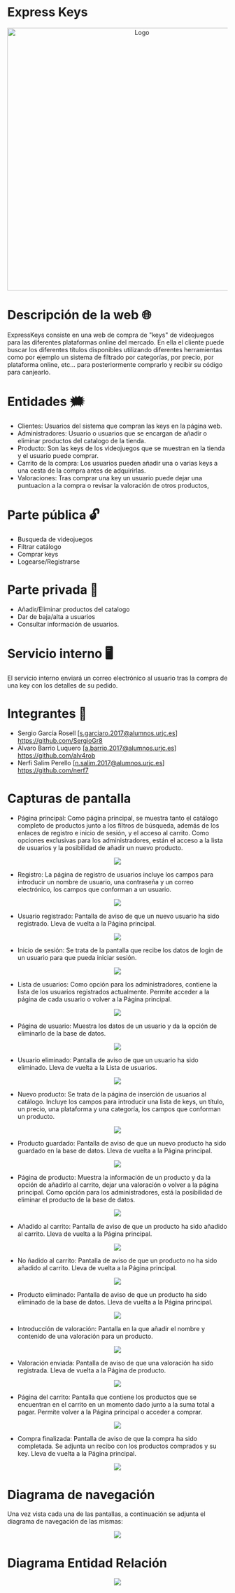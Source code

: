 # Express Keys
<p align="center">
<img src="imagenes/logo.png" alt="Logo" width="600" height="600">

# Descripción de la web 🌐
ExpressKeys consiste en una web de compra de "keys" de videojuegos para las diferentes plataformas online del mercado. En ella el cliente puede buscar los diferentes títulos disponibles utilizando diferentes herramientas como por ejemplo un sistema de filtrado por categorías, por precio, por plataforma online, etc... para posteriormente comprarlo y recibir su código para canjearlo.


# Entidades 🗯
 * Clientes: Usuarios del sistema que compran las keys en la página web.
 * Administradores: Usuario o usuarios que se encargan de añadir o eliminar productos del catalogo de la tienda.
 * Producto: Son las keys de los videojuegos que se muestran en la tienda y el usuario puede comprar.
 * Carrito de la compra: Los usuarios pueden añadir una o varias keys a una cesta de la compra antes de adquirirlas.
 * Valoraciones: Tras comprar una key un usuario puede dejar una puntuacion a la compra o revisar la valoración de otros productos,

# Parte pública 🔓
* Busqueda de videojuegos
* Filtrar catálogo
* Comprar keys
* Logearse/Registrarse 

# Parte privada 🔐
* Añadir/Eliminar productos del catalogo
* Dar de baja/alta a usuarios
* Consultar información de usuarios.

# Servicio interno 🖥
El servicio interno enviará un correo electrónico al usuario tras la compra de una key con los detalles de su pedido.

# Integrantes 👥 

* Sergio García Rosell [s.garciaro.2017@alumnos.urjc.es] https://github.com/SergioGr8
* Álvaro Barrio Luquero [a.barrio.2017@alumnos.urjc.es] https://github.com/alv4rob
* Nerfi Salim Perello [n.salim.2017@alumnos.urjc.es] https://github.com/nerf7

# Capturas de pantalla 
* Página principal: Como página principal, se muestra tanto el catálogo completo de productos junto a los filtros de búsqueda, además de los enlaces de registro e inicio de sesión, y el acceso al carrito. Como opciones exclusivas para los administradores, están el acceso a la lista de usuarios y la posibilidad de añadir un nuevo producto.
<p align="center">
<img src="imagenes/PaginaPrincipal.png">
  
* Registro: La página de registro de usuarios incluye los campos para introducir un nombre de usuario, una contraseña y un correo electrónico, los campos que conforman a un usuario.
<p align="center">
<img src="imagenes/Registro.png">

* Usuario registrado: Pantalla de aviso de que un nuevo usuario ha sido registrado. Lleva de vuelta a la Página principal.
<p align="center">
<img src="imagenes/UsuarioRegistrado.png">
  
* Inicio de sesión: Se trata de la pantalla que recibe los datos de login de un usuario para que pueda iniciar sesión.
<p align="center">
<img src="imagenes/InicioDeSesion.png">
  
* Lista de usuarios: Como opción para los administradores, contiene la lista de los usuarios registrados actualmente. Permite acceder a la página de cada usuario o volver a la Página principal.
<p align="center">
<img src="imagenes/ListaDeUsuarios.png">
  
* Página de usuario: Muestra los datos de un usuario y da la opción de eliminarlo de la base de datos.
<p align="center">
<img src="imagenes/PaginaDeUsuario.png">
  
* Usuario eliminado: Pantalla de aviso de que un usuario ha sido eliminado. Lleva de vuelta a la Lista de usuarios.
<p align="center">
<img src="imagenes/ClienteEliminado.png">
  
* Nuevo producto: Se trata de la página de inserción de usuarios al catálogo. Incluye los campos para introducir una lista de keys, un título, un precio, una plataforma y una categoría, los campos que conforman un producto.
<p align="center">
<img src="imagenes/NuevoProducto.png">
  
* Producto guardado: Pantalla de aviso de que un nuevo producto ha sido guardado en la base de datos. Lleva de vuelta a la Página principal.
<p align="center">
<img src="imagenes/ProductoGuardado.png">
  
* Página de producto: Muestra la información de un producto y da la opción de añadirlo al carrito, dejar una valoración o volver a la página principal. Como opción para los administradores, está la posibilidad de eliminar el producto de la base de datos.
<p align="center">
<img src="imagenes/PaginaDeProducto.png">
  
* Añadido al carrito: Pantalla de aviso de que un producto ha sido añadido al carrito. Lleva de vuelta a la Página principal.
<p align="center">
<img src="imagenes/AñadidoAlCarrito.png">
  
* No ñadido al carrito: Pantalla de aviso de que un producto no ha sido añadido al carrito. Lleva de vuelta a la Página principal.
<p align="center">
<img src="imagenes/NoAñadidoAlCarrito.png">

* Producto eliminado: Pantalla de aviso de que un producto ha sido eliminado de la base de datos. Lleva de vuelta a la Página principal.
<p align="center">
<img src="imagenes/ProductoEliminado.png">
  
* Introducción de valoración: Pantalla en la que añadir el nombre y contenido de una valoración para un producto.
<p align="center">
<img src="imagenes/IntroduccionDeValoración.png"> 

* Valoración enviada: Pantalla de aviso de que una valoración ha sido registrada. Lleva de vuelta a la Página de producto.
<p align="center">
<img src="imagenes/ValoraciónEnviada.png">
  
* Página del carrito: Pantalla que contiene los productos que se encuentran en el carrito en un momento dado junto a la suma total a pagar. Permite volver a la Página principal o acceder a comprar.
<p align="center">
<img src="imagenes/PaginaDelCarrito.png">
  
* Compra finalizada: Pantalla de aviso de que la compra ha sido completada. Se adjunta un recibo con los productos comprados y su key. Lleva de vuelta a la Página principal.
<p align="center">
<img src="imagenes/CompraFinalizada.png">

# Diagrama de navegación

Una vez vista cada una de las pantallas, a continuación se adjunta el diagrama de navegación de las mismas:
<p align="center">
<img src="imagenes/DiagramaDeNavegacion.jpg">
  
# Diagrama Entidad Relación
<p align="center">
<img src="imagenes/DiagramaEntidadRelacion.PNG">
